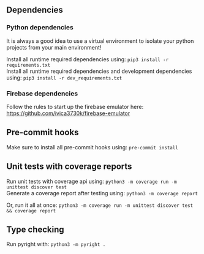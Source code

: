 ## Dependencies

### Python dependencies

It is always a good idea to use a virtual environment to isolate your python projects from your main environment!<br>

Install all runtime required dependencies using: `pip3 install -r requirements.txt` <br>
Install all runtime required dependencies and development dependencies using: `pip3 install -r dev_requirements.txt` <br>

### Firebase dependencies

Follow the rules to start up the firebase emulator here: https://github.com/ivica3730k/firebase-emulator

## Pre-commit hooks

Make sure to install all pre-commit hooks using: `pre-commit install`

## Unit tests with coverage reports

Run unit tests with coverage api using: `python3 -m coverage run -m unittest discover test` <br>
Generate a coverage report after testing using: `python3 -m coverage report` <br>

Or, run it all at once: `python3 -m coverage run -m unittest discover test && coverage report`

## Type checking

Run pyright with: `python3 -m pyright .`
